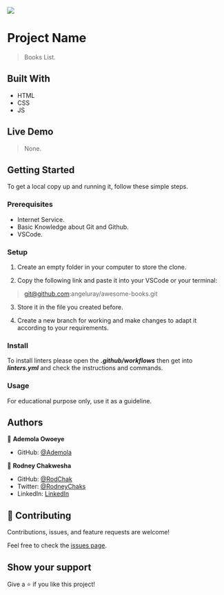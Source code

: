 ![](https://img.shields.io/badge/Microverse-blueviolet)

# Project Name

> Books List.

## Built With

- HTML
- CSS
- JS

## Live Demo

> None.

## Getting Started

To get a local copy up and running it, follow these simple steps.

### Prerequisites

- Internet Service.
- Basic Knowledge about Git and Github.
- VSCode.

### Setup

1. Create an empty folder in your computer to store the clone.

2. Copy the following link and paste it into your VSCode or your terminal:

> git@github.com:angeluray/awesome-books.git

3. Store it in the file you created before.

4. Create a new branch for working and make changes to adapt it according to your requirements.

### Install

To install linters please open the ***.github/workflows*** then get into ***linters.yml*** and check the instructions and commands.

### Usage

For educational purpose only, use it as a guideline.

## Authors

👤 **Ademola Owoeye**

- GitHub: [@Ademola](https://github.com/Ademola-coding)

👤 **Rodney Chakwesha**

- GitHub: [@RodChak](https://github.com/RodChak)
- Twitter: [@RodneyChaks](https://twitter.com/RodneyChaks)
- LinkedIn: [LinkedIn](https://www.linkedin.com/in/rtc97/)


## 🤝 Contributing

Contributions, issues, and feature requests are welcome!

Feel free to check the [issues page](../../issues/).

## Show your support

Give a ⭐️ if you like this project!